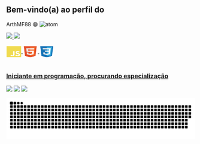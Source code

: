 ## Bem-vindo(a) ao perfil do 
ArthMF88 😁  <img aling="right" alt="atom" height="40" width="40" src="https://cdn.jsdelivr.net/gh/devicons/devicon/icons/atom/atom-original.svg">

 <div>
   <a href="https://github.com/ArthMF88">
   <img height="180em" src="https://github-readme-stats.vercel.app/api?username=ArthMF88&show_icons=true&theme=dark&include_all_commits=true&count_private=true"/>
   <img height="180em" src="https://github-readme-stats.vercel.app/api/top-langs/?username=ArthMF88&layout=compact&langs_count=6&theme=dark"/>

</div>
<div style="display: inline_block"><br>
  <img align="center" alt="Js" height="30" width="40" src="https://raw.githubusercontent.com/devicons/devicon/master/icons/javascript/javascript-plain.svg">
  <img align="center" alt="HTML" height="30" width="40" src="https://raw.githubusercontent.com/devicons/devicon/master/icons/html5/html5-original.svg">
  <img align="center" alt="CSS" height="30" width="40" src="https://raw.githubusercontent.com/devicons/devicon/master/icons/css3/css3-original.svg">
</div>
 
 <br>
 
  ### Iniciante em programação, procurando especialização 
<div> 
 
  <a href="https://www.instagram.com/arthurmarques970" target="_blank"><img src="https://img.shields.io/badge/-Instagram-%23E4405F?style=for-the-badge&logo=instagram&logoColor=white" target="_blank"></a>
  <a href = "mailto:arthmengo@gmail.com" target="_blank"><img src="https://img.shields.io/badge/-Gmail-%23333?style=for-the-badge&logo=gmail&logoColor=white" target="_blank"></a>
  <a href="https://twitter.com/ArthurM1988" target="_blank"><img src="https://img.shields.io/badge/Tweet--lightgrey?logo=twitter&style=social" target="_blank"></a> 
 
  ![Snake animation](https://github.com/ArthMF88/ArthMF88/blob/output/github-contribution-grid-snake.svg)

</div>
